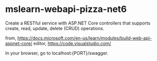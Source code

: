 # mslearn-webapi-pizza-net6
Create a RESTful service with ASP.NET Core controllers that supports create, read, update, delete (CRUD) operations.

from,
https://docs.microsoft.com/en-us/learn/modules/build-web-api-aspnet-core/
editor,
https://code.visualstudio.com/

In your browser, go to localhost:{PORT}/swagger.

